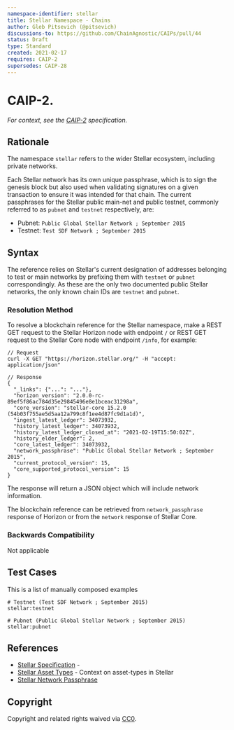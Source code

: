 ```yaml
---
namespace-identifier: stellar
title: Stellar Namespace - Chains
author: Gleb Pitsevich (@pitsevich)
discussions-to: https://github.com/ChainAgnostic/CAIPs/pull/44
status: Draft
type: Standard
created: 2021-02-17
requires: CAIP-2
supersedes: CAIP-28
---
```


# CAIP-2.

*For context, see the [CAIP-2][] specification.*

## Rationale

The namespace `stellar` refers to the wider Stellar ecosystem, including private
networks.

Each Stellar network has its own unique passphrase, which is to sign the genesis
block but also used when validating signatures on a given transaction to ensure
it was intended for that chain. The current passphrases for the Stellar public main-net
and public testnet, commonly referred to as `pubnet` and `testnet` respectively, are:
- Pubnet: `Public Global Stellar Network ; September 2015`
- Testnet: `Test SDF Network ; September 2015`

## Syntax

The reference relies on Stellar's current designation of addresses belonging to
test or main networks by prefixing them with `testnet` or `pubnet`
correspondingly. As these are the only two documented public Stellar networks,
the only known chain IDs are `testnet` and `pubnet`.

### Resolution Method

To resolve a blockchain reference for the Stellar namespace, make a REST GET
request to the Stellar Horizon node with endpoint `/` or REST GET request to the
Stellar Core node with endpoint `/info`, for example:

```jsonc
// Request
curl -X GET "https://horizon.stellar.org/" -H "accept: application/json"

// Response
{
  "_links": {"...": "..."},
  "horizon_version": "2.0.0-rc-89ef5f86ac784d35e29845496e8e1bceac31298a",
  "core_version": "stellar-core 15.2.0 (54b03f755ae5d5aa12a799c8f1ee4d87fc9d1a1d)",
  "ingest_latest_ledger": 34073932,
  "history_latest_ledger": 34073932,
  "history_latest_ledger_closed_at": "2021-02-19T15:50:02Z",
  "history_elder_ledger": 2,
  "core_latest_ledger": 34073932,
  "network_passphrase": "Public Global Stellar Network ; September 2015",
  "current_protocol_version": 15,
  "core_supported_protocol_version": 15
}
```
The response will return a JSON object which will include network information. 

The blockchain reference can be retrieved from `network_passphrase` response of
Horizon or from the `network` response of Stellar Core.

### Backwards Compatibility

Not applicable

## Test Cases

This is a list of manually composed examples

```
# Testnet (Test SDF Network ; September 2015)
stellar:testnet

# Pubnet (Public Global Stellar Network ; September 2015)
stellar:pubnet
```

## References

- [Stellar Specification](https://developers.stellar.org/docs) - 
- [Stellar Asset Types](https://developers.stellar.org/docs/issuing-assets/) -
  Context on asset-types in Stellar
- [Stellar Network Passphrase](https://developers.stellar.org/docs/glossary/network-passphrase/) 

[Stellar Specification]: https://developers.stellar.org/docs 
[Stellar Asset Types]: https://developers.stellar.org/docs/issuing-assets/
[Stellar Network Passphrase]: https://developers.stellar.org/docs/glossary/network-passphrase/

[CAIP-2]: https://github.com/ChainAgnostic/CAIPs/blob/master/CAIPs/caip-2.md
[CAIP-10]: https://github.com/ChainAgnostic/CAIPs/blob/master/CAIPs/caip-10.md

## Copyright

Copyright and related rights waived via [CC0](https://creativecommons.org/publicdomain/zero/1.0/).
